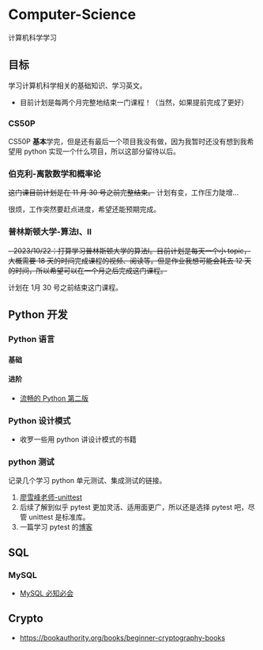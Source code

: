 # Computer-Science

计算机科学学习

## 目标

学习计算机科学相关的基础知识、学习英文。

- 目前计划是每两个月完整地结束一门课程！（当然，如果提前完成了更好）


### CS50P

CS50P **基本**学完，但是还有最后一个项目我没有做，因为我暂时还没有想到我希望用 python 实现一个什么项目，所以这部分留待以后。

### 伯克利-离散数学和概率论

~~这门课目前计划是在 11 月 30 号之前完整结束。~~ 计划有变，工作压力陡增...

很烦，工作突然要赶点进度，希望还能预期完成。

### 普林斯顿大学-算法I、II

~~- 2023/10/22：打算学习普林斯顿大学的算法I。目前计划是每天一个小 topic，大概需要 18 天的时间完成课程的视频、阅读等。但是作业我想可能会耗去 12 天的时间，所以希望可以在一个月之后完成这门课程。~~

计划在 1月 30 号之前结束这门课程。


## Python 开发

### Python 语言
#### 基础

#### 进阶
- [流畅的 Python 第二版](https://weread.qq.com/web/reader/70542563643425f36783335446835436144797836697436675845376e36616e685)

### Python 设计模式

- 收罗一些用 python 讲设计模式的书籍

### python 测试

记录几个学习 python 单元测试、集成测试的链接。

1. [廖雪峰老师-unittest](https://www.liaoxuefeng.com/wiki/1016959663602400/1017604210683936)
2. 后续了解到似乎 pytest 更加灵活、适用面更广，所以还是选择 pytest 吧，尽管 unittest 是标准库。
3. 一篇学习 pytest 的[博客](https://juejin.cn/post/7221769090834481189)

## SQL

### MySQL

- [MySQL 必知必会](https://zh.1lib.sk/s/MySQL%E5%BF%85%E7%9F%A5%E5%BF%85%E4%BC%9A?order=bestmatch)

## Crypto

- https://bookauthority.org/books/beginner-cryptography-books


